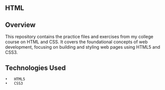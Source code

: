 ## HTML

## Overview
This repository contains the practice files and exercises from my college course on HTML and CSS. It covers the foundational concepts of web development, 
focusing on building and styling web pages using HTML5 and CSS3.

## Technologies Used
	•	HTML5
	•	CSS3